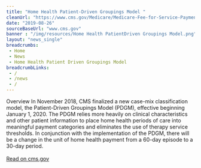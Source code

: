 ```yaml
--- 
title: "Home Health Patient-Driven Groupings Model "
cleanUrl: "https://www.cms.gov/Medicare/Medicare-Fee-for-Service-Payment/HomeHealthPPS/HH-PDGM"
date: "2019-08-26"
sourceBaseUrl: "www.cms.gov"
banner : "/img/resources/Home Health PatientDriven Groupings Model.png"
layout: "news_single"
breadcrumbs:
 - Home
 - News
 - Home Health Patient Driven Groupings Model
breadcrumbLinks:
 - / 
 - /news
 - / 
---
```

Overview
In November 2018, CMS finalized a new case-mix classification model, the Patient-Driven Groupings Model (PDGM), effective beginning January 1, 2020. The PDGM relies more heavily on clinical characteristics and other patient information to place home health periods of care into meaningful payment categories and eliminates the use of therapy service thresholds. In conjunction with the implementation of the PDGM, there will be a change in the unit of home health payment from a 60-day episode to a 30-day period.<br><br><a target="_blank" href=https://www.cms.gov/Medicare/Medicare-Fee-for-Service-Payment/HomeHealthPPS/HH-PDGM>Read on cms.gov</a>
